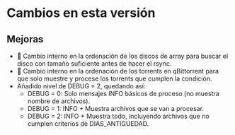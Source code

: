 # Cambios en esta versión

## Mejoras
- 🔧 Cambio interno en la ordenación de los discos de array para buscar el disco con tamaño suficiente antes de hacer el rsync.
- 🔧 Cambio interno en la ordenación de los torrents en qBittorrent para que solo muestre y procese los torrents que cumplen la condición.
- Añadido nivel de DEBUG = 2, quedando así:
    - DEBUG = 0: Solo mensajes INFO básicos de proceso (no muestra nombre de archivos).
    - DEBUG = 1: INFO + Muestra archivos que se van a procesar.
    - DEBUG = 2: INFO + Muestra todo, incluyendo archivos que no cumplen criterios de DIAS_ANTIGUEDAD. 
